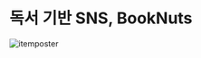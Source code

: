 # 독서 기반 SNS, BookNuts
![itemposter](https://user-images.githubusercontent.com/78673570/169695709-b6c4cc7b-5afe-461c-99d3-803b27dbd395.jpg)
